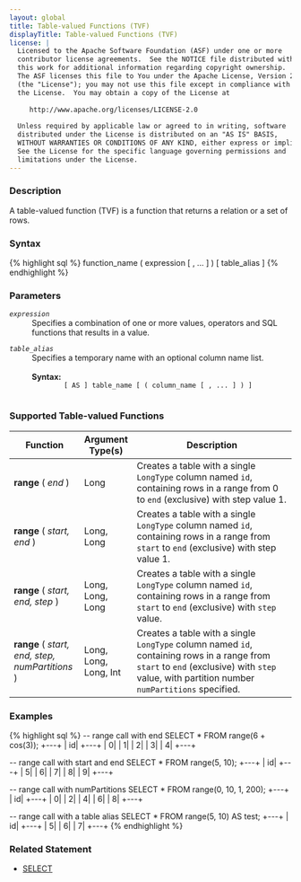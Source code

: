 ```yaml
---
layout: global
title: Table-valued Functions (TVF)
displayTitle: Table-valued Functions (TVF)
license: |
  Licensed to the Apache Software Foundation (ASF) under one or more
  contributor license agreements.  See the NOTICE file distributed with
  this work for additional information regarding copyright ownership.
  The ASF licenses this file to You under the Apache License, Version 2.0
  (the "License"); you may not use this file except in compliance with
  the License.  You may obtain a copy of the License at
 
     http://www.apache.org/licenses/LICENSE-2.0
 
  Unless required by applicable law or agreed to in writing, software
  distributed under the License is distributed on an "AS IS" BASIS,
  WITHOUT WARRANTIES OR CONDITIONS OF ANY KIND, either express or implied.
  See the License for the specific language governing permissions and
  limitations under the License.
---
```


### Description

A table-valued function (TVF) is a function that returns a relation or a set of rows.

### Syntax

{% highlight sql %}
function_name ( expression [ , ... ] ) [ table_alias ]
{% endhighlight %}

### Parameters

<dl>
  <dt><code><em>expression</em></code></dt>
  <dd>
    Specifies a combination of one or more values, operators and SQL functions that results in a value.
  </dd>
</dl>
<dl>
  <dt><code><em>table_alias</em></code></dt>
  <dd>
    Specifies a temporary name with an optional column name list. <br><br>
    <b>Syntax:</b>
      <code>
        [ AS ] table_name [ ( column_name [ , ... ] ) ]
      </code>
  </dd>
</dl>

### Supported Table-valued Functions

<table class="table">
  <thead>
    <tr><th style="width:25%">Function</th><th>Argument Type(s)</th><th>Description</th></tr>
  </thead>
    <tr>
      <td><b> range </b>( <i>end</i> )</td>
      <td> Long </td>
      <td>Creates a table with a single <code>LongType</code> column named <code>id</code>, containing rows in a range from 0 to <code>end</code> (exclusive) with step value 1.</td>
    </tr>
    <tr>
      <td><b> range </b>( <i> start, end</i> )</td>
      <td> Long, Long </td>
      <td width="60%">Creates a table with a single <code>LongType</code> column named <code>id</code>, containing rows in a range from <code>start</code> to <code>end</code> (exclusive) with step value 1.</td>
    </tr>
    <tr>
      <td><b> range </b>( <i> start, end, step</i> )</td>
      <td> Long, Long, Long </td>
      <td width="60%">Creates a table with a single <code>LongType</code> column named <code>id</code>, containing rows in a range from <code>start</code> to <code>end</code> (exclusive) with <code>step</code> value.</td>
     </tr>
    <tr>
      <td><b> range </b>( <i> start, end, step, numPartitions</i> )</td>
      <td> Long, Long, Long, Int </td>
      <td width="60%">Creates a table with a single <code>LongType</code> column named <code>id</code>, containing rows in a range from <code>start</code> to <code>end</code> (exclusive) with <code>step</code> value, with partition number <code>numPartitions</code> specified. </td>
    </tr>
</table>

### Examples

{% highlight sql %}
-- range call with end
SELECT * FROM range(6 + cos(3));
  +---+
  | id|
  +---+
  |  0|
  |  1|
  |  2|
  |  3|
  |  4|
  +---+

-- range call with start and end
SELECT * FROM range(5, 10);
  +---+
  | id|
  +---+
  |  5|
  |  6|
  |  7|
  |  8|
  |  9|
  +---+

-- range call with numPartitions
SELECT * FROM range(0, 10, 1, 200);
  +---+
  | id|
  +---+
  |  0|
  |  2|
  |  4|
  |  6|
  |  8|
  +---+

-- range call with a table alias
SELECT * FROM range(5, 10) AS test;
  +---+
  | id|
  +---+
  |  5|
  |  6|
  |  7|
  +---+
{% endhighlight %}

### Related Statement

 * [SELECT](sql-ref-syntax-qry-select.html)
